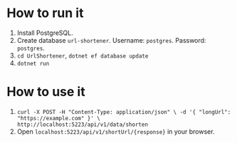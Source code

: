 # How to run it

1. Install PostgreSQL.
2. Create database `url-shortener`. Username: `postgres`. Password: `postgres`.
3. `cd UrlShortener`, `dotnet ef database update`
4. `dotnet run`

# How to use it

1. `curl -X POST -H "Content-Type: application/json" \
    -d '{ "longUrl": "https://example.com" }' \
    http://localhost:5223/api/v1/data/shorten`
2. Open `localhost:5223/api/v1/shortUrl/{response}` in your browser.
